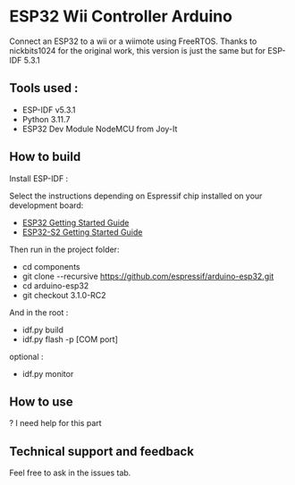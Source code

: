 # ESP32 Wii Controller Arduino

Connect an ESP32 to a wii or a wiimote using FreeRTOS.
Thanks to nickbits1024 for the original work, this version is just the same but for ESP-IDF 5.3.1

## Tools used :

- ESP-IDF v5.3.1
- Python 3.11.7
- ESP32 Dev Module NodeMCU from Joy-It

## How to build

Install ESP-IDF :

Select the instructions depending on Espressif chip installed on your development board:

- [ESP32 Getting Started Guide](https://docs.espressif.com/projects/esp-idf/en/stable/get-started/index.html)
- [ESP32-S2 Getting Started Guide](https://docs.espressif.com/projects/esp-idf/en/latest/esp32s2/get-started/index.html)

Then run in the project folder:
- cd components
- git clone --recursive https://github.com/espressif/arduino-esp32.git
- cd arduino-esp32
- git checkout 3.1.0-RC2

And in the root :
- idf.py build
- idf.py flash -p [COM port]

optional :
- idf.py monitor

## How to use

? I need help for this part

## Technical support and feedback

Feel free to ask in the issues tab. 
